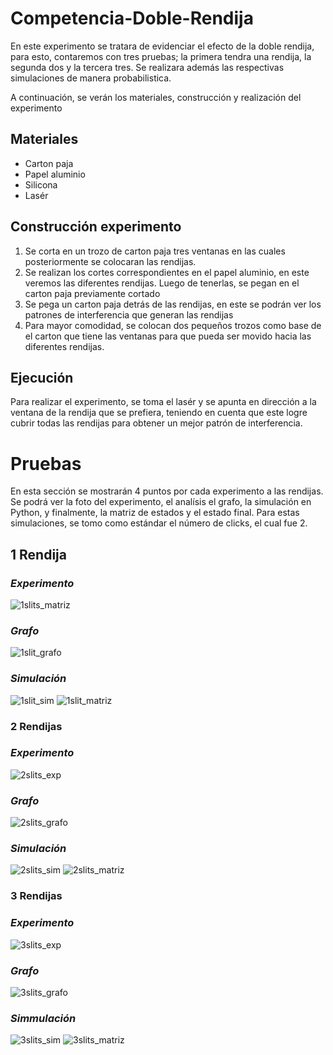 # Competencia-Doble-Rendija

En este experimento se tratara de evidenciar el efecto de la doble rendija, para esto, contaremos con tres pruebas; 
la primera tendra una rendija, la segunda dos y la tercera tres. Se realizara además las respectivas simulaciones 
de manera probabilistica.

A continuación, se verán los materiales, construcción y realización del experimento

## Materiales 
- Carton paja
- Papel aluminio
- Silicona
- Lasér

## Construcción experimento 

1. Se corta en un trozo de carton paja tres ventanas en las cuales posteriormente se colocaran las rendijas.
2. Se realizan los cortes correspondientes en el papel aluminio, en este veremos las diferentes rendijas. Luego
de tenerlas, se pegan en el carton paja previamente cortado
3. Se pega un carton paja detrás de las rendijas, en este se podrán ver los patrones de interferencia que generan
las rendijas
4. Para mayor comodidad, se colocan dos pequeños trozos como base de el carton que tiene las ventanas para que 
pueda ser movido hacia las diferentes rendijas.

## Ejecución

Para realizar el experimento, se toma el lasér y se apunta en dirección a la ventana de la rendija que se prefiera,
teniendo en cuenta que este logre cubrir todas las rendijas para obtener un mejor patrón de interferencia.


# Pruebas

En esta sección se mostrarán 4 puntos por cada experimento a las rendijas. Se podrá ver la foto del experimento, el
analísis el grafo, la simulación en Python, y finalmente, la matriz de estados y el estado final. Para estas
simulaciones, se tomo como estándar el número de clicks, el cual fue 2.

## 1 Rendija
### *Experimento*
![1slits_matriz](https://user-images.githubusercontent.com/60012037/75847519-76ad0f80-5dad-11ea-9041-54d1e9b9d99c.png)
### *Grafo*
![1slit_grafo](https://user-images.githubusercontent.com/60012037/75846435-4f087800-5daa-11ea-9421-e0b08584ddf6.png)
### *Simulación*
![1slit_sim](https://user-images.githubusercontent.com/60012037/75846440-52036880-5daa-11ea-8b7d-faed3a5d1981.png)
![1slit_matriz](https://user-images.githubusercontent.com/60012037/75846631-ea99e880-5daa-11ea-8815-8d737320d8be.png)

### 2 Rendijas
### *Experimento*
![2slits_exp](https://user-images.githubusercontent.com/60012037/75846854-875c8600-5dab-11ea-9015-72e42eaa55f9.jpg)
### *Grafo*
![2slits_grafo](https://user-images.githubusercontent.com/60012037/75846868-904d5780-5dab-11ea-8bba-21cc89c23462.png)
### *Simulación*
![2slits_sim](https://user-images.githubusercontent.com/60012037/75846867-8fb4c100-5dab-11ea-8f4f-15b6ae891f1e.png)
![2slits_matriz](https://user-images.githubusercontent.com/60012037/75847602-ad832580-5dad-11ea-8ba2-bc8e4a4abe06.png)

### 3 Rendijas
### *Experimento*
![3slits_exp](https://user-images.githubusercontent.com/60012037/75847055-271a1400-5dac-11ea-86ec-d459667544b3.jpg)
### *Grafo*
![3slits_grafo](https://user-images.githubusercontent.com/60012037/75847065-2bdec800-5dac-11ea-8beb-46821cd61075.png)
### *Simmulación*
![3slits_sim](https://user-images.githubusercontent.com/60012037/75847064-2b463180-5dac-11ea-996d-aeb412cff672.png)
![3slits_matriz](https://user-images.githubusercontent.com/60012037/75847445-3188dd80-5dad-11ea-8f36-736089b57f81.png)

